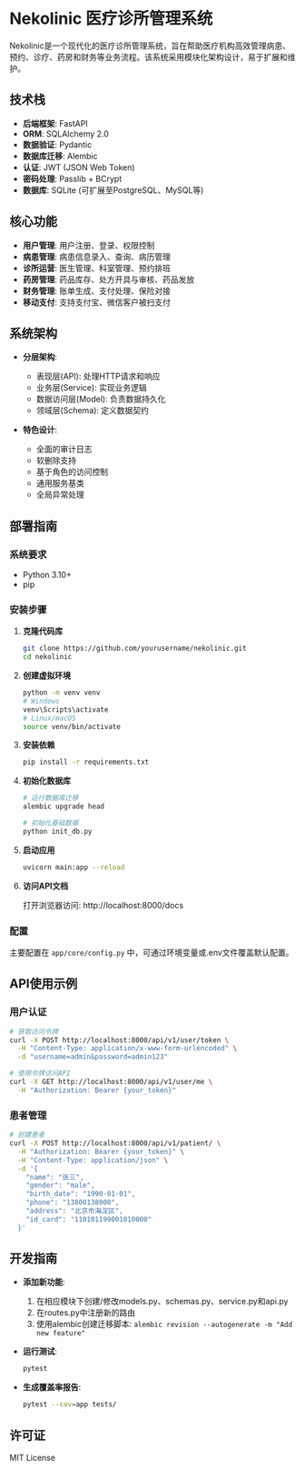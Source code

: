 # Nekolinic 医疗诊所管理系统

Nekolinic是一个现代化的医疗诊所管理系统，旨在帮助医疗机构高效管理病患、预约、诊疗、药房和财务等业务流程。该系统采用模块化架构设计，易于扩展和维护。

## 技术栈

- **后端框架**: FastAPI
- **ORM**: SQLAlchemy 2.0
- **数据验证**: Pydantic
- **数据库迁移**: Alembic
- **认证**: JWT (JSON Web Token)
- **密码处理**: Passlib + BCrypt
- **数据库**: SQLite (可扩展至PostgreSQL、MySQL等)

## 核心功能

- **用户管理**: 用户注册、登录、权限控制
- **病患管理**: 病患信息录入、查询、病历管理
- **诊所运营**: 医生管理、科室管理、预约排班
- **药房管理**: 药品库存、处方开具与审核、药品发放
- **财务管理**: 账单生成、支付处理、保险对接
- **移动支付**: 支持支付宝、微信客户被扫支付

## 系统架构

- **分层架构**:
  - 表现层(API): 处理HTTP请求和响应
  - 业务层(Service): 实现业务逻辑
  - 数据访问层(Model): 负责数据持久化
  - 领域层(Schema): 定义数据契约

- **特色设计**:
  - 全面的审计日志
  - 软删除支持
  - 基于角色的访问控制
  - 通用服务基类
  - 全局异常处理

## 部署指南

### 系统要求

- Python 3.10+
- pip

### 安装步骤

1. **克隆代码库**
   ```bash
   git clone https://github.com/yourusername/nekolinic.git
   cd nekolinic
   ```

2. **创建虚拟环境**
   ```bash
   python -m venv venv
   # Windows
   venv\Scripts\activate
   # Linux/macOS
   source venv/bin/activate
   ```

3. **安装依赖**
   ```bash
   pip install -r requirements.txt
   ```

4. **初始化数据库**
   ```bash
   # 运行数据库迁移
   alembic upgrade head
   
   # 初始化基础数据
   python init_db.py
   ```

5. **启动应用**
   ```bash
   uvicorn main:app --reload
   ```

6. **访问API文档**
   
   打开浏览器访问: http://localhost:8000/docs

### 配置

主要配置在 `app/core/config.py` 中，可通过环境变量或.env文件覆盖默认配置。

## API使用示例

### 用户认证

```bash
# 获取访问令牌
curl -X POST http://localhost:8000/api/v1/user/token \
  -H "Content-Type: application/x-www-form-urlencoded" \
  -d "username=admin&password=admin123"

# 使用令牌访问API
curl -X GET http://localhost:8000/api/v1/user/me \
  -H "Authorization: Bearer {your_token}"
```

### 患者管理

```bash
# 创建患者
curl -X POST http://localhost:8000/api/v1/patient/ \
  -H "Authorization: Bearer {your_token}" \
  -H "Content-Type: application/json" \
  -d '{
    "name": "张三",
    "gender": "male",
    "birth_date": "1990-01-01",
    "phone": "13800138000",
    "address": "北京市海淀区",
    "id_card": "110101199001010000"
  }'
```

## 开发指南

- **添加新功能**:
  1. 在相应模块下创建/修改models.py、schemas.py、service.py和api.py
  2. 在routes.py中注册新的路由
  3. 使用alembic创建迁移脚本: `alembic revision --autogenerate -m "Add new feature"`

- **运行测试**:
  ```bash
  pytest
  ```

- **生成覆盖率报告**:
  ```bash
  pytest --cov=app tests/
  ```

## 许可证

MIT License